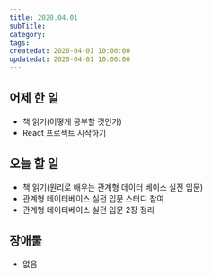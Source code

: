 ```yaml
---
title: 2020.04.01
subTitle:
category:
tags:
createdat: 2020-04-01 10:00:00
updatedat: 2020-04-01 10:00:00
---
```


## 어제 한 일

* 책 읽기(어떻게 공부할 것인가)
* React 프로젝트 시작하기

## 오늘 할 일

* 책 읽기(원리로 배우는 관계형 데이터 베이스 실전 입문)
* 관계형 데이터베이스 실전 입문 스터디 참여
* 관계형 데이터베이스 실전 입문 2장 정리

## 장애물

* 없음
